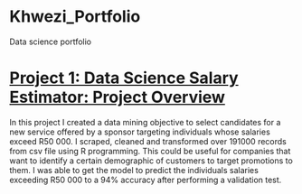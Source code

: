 # Khwezi_Portfolio
Data science portfolio

# [Project 1: Data Science Salary Estimator: Project Overview](https://github.com/GitKhwezi/Khwezi_Portfolio/blob/master/Khwezi_Masinga_SalaryPredictor.R)
In this project I created a data mining objective to select candidates for a new service offered by a sponsor targeting individuals whose salaries exceed R50 000. I scraped, cleaned and transformed over 191000 records from csv file using R programming. 
This could be useful for companies that want to identify a certain demographic of customers to target promotions to them. I was able to get the model to predict the individuals salaries exceeding R50 000 to a 94% accuracy after performing a validation test. 
